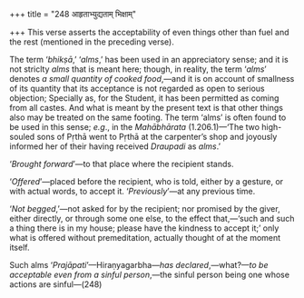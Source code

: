 +++
title = "248 आहृताभ्युद्यताम् भिक्षाम्"

+++
This verse asserts the acceptability of even things other than fuel and
the rest (mentioned in the preceding verse).

The term ‘*bhikṣā*,’ ‘*alms*,’ has been used in an appreciatory sense;
and it is not striclty *alms* that is meant here; though, in reality,
the term ‘*alms*’ denotes *a small quantity of cooked food*,—and it is
on account of smallness of its quantity that its acceptance is not
regarded as open to serious objection; Specially as, for the Student, it
has been permitted as coming from all castes. And what is meant by the
present text is that other things also may be treated on the same
footing. The term ‘alms’ is often found to be used in this sense;
*e.g*., in the *Mahābhārata* (1.206.1)—‘The two high-souled sons of
Pṛthā went to Pṛthā at the carpenter’s shop and joyously informed her of
their having received *Draupadi* as *alms*.’

‘*Brought forward*’—to that place where the recipient stands.

‘*Offered*’—placed before the recipient, who is told, either by a
gesture, or with actual words, to accept it. ‘*Previously*’—at any
previous time.

‘*Not begged*,’—not asked for by the recipient; nor promised by the
giver, either directly, or through some one else, to the effect
that,—‘such and such a thing there is in my house; please have the
kindness to accept it;’ only what is offered without premeditation,
actually thought of at the moment itself.

Such alms ‘*Prajāpati*’—Hiraṇyagarbha—*has declared*,—what?—*to be
acceptable even from* *a* *sinful person*,—the sinful person being one
whose actions are sinful—(248)


